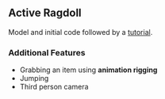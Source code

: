 ## Active Ragdoll
Model and initial code followed by a [tutorial](https://www.youtube.com/watch?v=-pX-PobRLzk).
### Additional Features
- Grabbing an item using **animation rigging**
- Jumping 
- Third person camera
